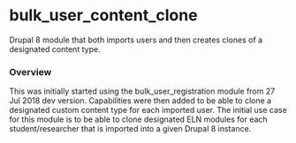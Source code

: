 # bulk_user_content_clone
Drupal 8 module that both imports users and then creates clones of a designated content type. 

<h3>Overview</h3>
This was initially started using the bulk_user_registration module from 27 Jul 2018 dev version. Capabilities were then added to be able to clone a designated custom content type for each imported user. The initial use case for this module is to be able to clone designated ELN modules for each student/researcher that is imported into a given Drupal 8 instance. 

